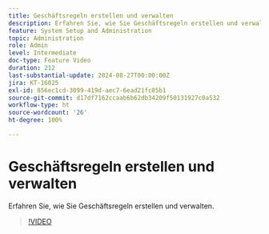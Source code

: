 ```yaml
---
title: Geschäftsregeln erstellen und verwalten
description: Erfahren Sie, wie Sie Geschäftsregeln erstellen und verwalten.
feature: System Setup and Administration
topic: Administration
role: Admin
level: Intermediate
doc-type: Feature Video
duration: 212
last-substantial-update: 2024-08-27T00:00:00Z
jira: KT-16025
exl-id: 856ec1cd-3099-419d-aec7-6ead21fc85b1
source-git-commit: d17df7162ccaab6b62db34209f50131927c0a532
workflow-type: ht
source-wordcount: '26'
ht-degree: 100%

---
```


# Geschäftsregeln erstellen und verwalten

Erfahren Sie, wie Sie Geschäftsregeln erstellen und verwalten.

>[!VIDEO](https://video.tv.adobe.com/v/3433105/?quality=12&learn=on&enablevpops)
